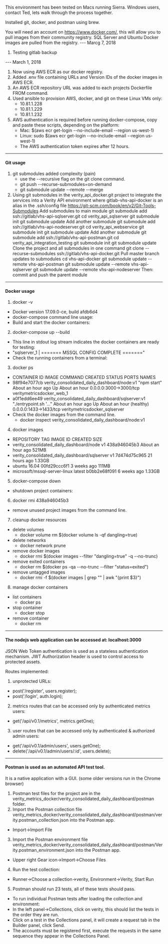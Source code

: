 This environment has been tested on Macs running Sierra.
Windows users, contact Ted, lets walk through the process together.

Installed git, docker, and postman using brew.

You will need an account on https://www.docker.com/, this will allow you to pull images from their community registry.
SQL Server and Ubuntu Docker images are pulled from the registry.
--- Marcg 7, 2018
1. Testing gitlab backup

--- March 1, 2018
1. Now using AWS ECR as our docker registry.
2. Added .env file containing URLs and Version IDs of the docker images in AWS ECR.
3. An AWS ECR repository URL was added to each projects Dockerfile FROM command.
3. Used ansible to provision AWS, docker, and git on these Linux VMs only:
   * 10.81.1.228
   * 10.81.1.229
   * 10.81.1.232
4. AWS authentication is required before running docker-compose, copy and paste these scripts, depending on the platform:
   * Mac:  $(aws ecr get-login --no-include-email --region us-west-1)
   * Linux: sudo $(aws ecr get-login --no-include-email --region us-west-1) 
   * The AWS authentication token expires after 12 hours.

---
#### Git usage

1. git submodules added complexity (pain)
    * use the --recursive flag on the git clone command.
    * git push --recurse-submodules=on-demand
    * git submodule update --remote --merge
2. Using git submodules in the verity_api_docker.git project to integrate the services into a Verity API environment where gitlab-vhs-api-docker is an alias in the .ssh/config file
   https://git-scm.com/book/en/v2/Git-Tools-Submodules
   Add submodules to main module
   git submodule add ssh://gitlab/vhs-api-sqlserver.git
   cd verity_api_sqlserver
   git submodule init
   git submodule update
   Add another submodule
   git submodule add ssh://gitlab/vhs-api-nodeserver.git
   cd verity_api_webservice
   git submodule init
   git submodule update
   Add another submodule
   git submodule add ssh://gitlab/vhs-api-postman.git
   cd verity_api_integration_testing
   git submodule init
   git submodule update
   Clone the project and all submodules in one command
   git clone --recurse-submodules ssh://gitlab/vhs-api-docker.git
   Pull master branch updates to submodules
   cd vhs-api-docker
   git submodule update --remote vhs-api-postman
   git submodule update --remote vhs-api-sqlserver
   git submodule update --remote vhs-api-nodeserver
   Then:
   commit and push the parent module 


---
#### Docker usage

1. docker -v
  * Docker version 17.09.0-ce, build afdb6d4
  * docker-compose command line usage:
  * Build and start the docker containers:
2. docker-compose up --build
  * This line in stdout log stream indicates the docker containers are ready for testing:
  * "sqlserver_1  | ======= MSSQL CONFIG COMPLETE ======="
  * Check the running containers from a terminal:
3. docker ps
  * CONTAINER ID        IMAGE                                              COMMAND                  CREATED             STATUS                       PORTS                    NAMES
  * 98f94e7077cb        verity_consolidated_daily_dashboard/node:v1        "npm start"              About an hour ago   Up About an hour             0.0.0.0:3000->3000/tcp   veritymetricsdocker_web_1
  * a0f1edd6ee49        verity_consolidated_daily_dashboard/sqlserver:v1   "./entrypoint.sh '..."   About an hour ago   Up About an hour (healthy)   0.0.0.0:1433->1433/tcp   veritymetricsdocker_sqlserver
  * Check the docker images from the command line.
    * docker inspect verity_consolidated_daily_dashboard/node:v1
4. docker images
  * REPOSITORY                                      TAG                 IMAGE ID            CREATED             SIZE
  * verity_consolidated_daily_dashboard/node        v1                  438a946045b3        About an hour ago   521MB
  * verity_consolidated_daily_dashboard/sqlserver   v1                  7d474d75c965        21 hours ago        1.33GB
  * ubuntu                                          16.04               00fd29ccc6f1        3 weeks ago         111MB
  * microsoft/mssql-server-linux                    latest              b0bb2e68f091        6 weeks ago         1.33GB
5. docker-compose down
  * shutdown project containers:
6. docker rmi 438a946045b3
  * remove unused project images from the command line.
7. cleanup docker resources
  * delete volumes
    * docker volume rm $(docker volume ls -qf dangling=true)
  * delete networks
    * docker network prune
  * remove docker images
    * docker rmi $(docker images --filter "dangling=true" -q --no-trunc)
  * remove exited containers
    * docker rm $(docker ps -qa --no-trunc --filter "status=exited")
  * remove untagged images
    * docker rmi -f $(docker images | grep "<none>" | awk "{print \$3}")
8. manage docker containers
  * list containers
    * docker ps
  * stop container
    * docker stop <containerid>
  * remove container
    * docker rm <containerid>
   

---
#### The nodejs web application can be accessed at: localhost:3000

JSON Web Token authentication is used as a stateless authentication mechanism.
JWT Authorization header is used to control access to protected assets.

Routes implemented:

1. unprotected URLs:
  * post('/register', users.register);
  * post('/login', auth.login);

2. metrics routes that can be accessed only by authenticated metrics users:
  * get('/api/v0.1/metrics', metrics.getOne);

3. user routes that can be accessed only by authenticated & authorized admin users:
  * get('/api/v0.1/admin/users',  users.getOne);
  * delete('/api/v0.1/admin/users/:id', users.delete);

---
#### Postman is used as an automated API test tool.
It is a native application with a GUI. (some older versions run in the Chrome browser)

1. Postman test files for the project are in the verity_metrics_docker/verity_consolidated_daily_dashboard/postman folder.
2. Import the Postman collection file verity_metrics_docker/verity_consolidated_daily_dashboard/postman/verity.postman_collection.json  into the Postman app.
  * Import->Import File
3. Import the Postman environment file verity_metrics_docker/verity_consolidated_daily_dashboard/postman/Verity.postman_environment.json into the Postman app.
  * Upper right Gear icon->Import->Choose Files
4. Run the test collection:
  * Runner->Choose a collection->verity, Environment->Verity, Start Run
5. Postman should run 23 tests, all of these tests should pass.

  * To run individual Postman tests after loading the collection and environment:
  * In the left panel->Collections, click on verity, this should list the tests in the order they are run.
  * Click on a test in the Collections panel, it will create a request tab in the Builder panel, click Send.
  * The accounts must be registered first, execute the requests in the same sequence they appear in the Collections Panel.
   
 
